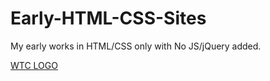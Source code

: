 # Early-HTML-CSS-Sites
My early works in HTML/CSS only with No JS/jQuery added.


<a href="WTC-animation-Logo.html">WTC LOGO</a>
